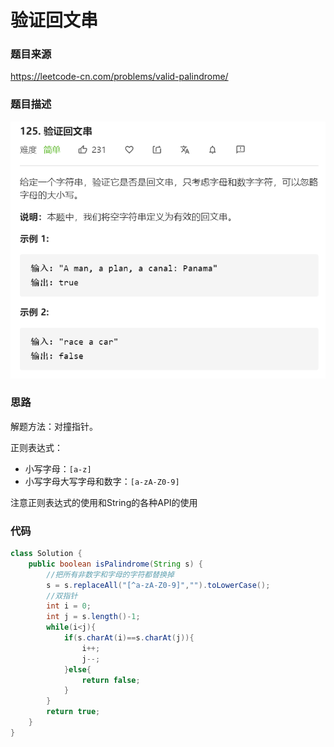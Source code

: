 # 验证回文串

### 题目来源

https://leetcode-cn.com/problems/valid-palindrome/

### 题目描述

<img src=".\images\简单回文串.png" style="zoom:80%;" />

### 思路

解题方法：对撞指针。

正则表达式：

- 小写字母：`[a-z]`
- 小写字母大写字母和数字：`[a-zA-Z0-9]`

注意正则表达式的使用和String的各种API的使用



### 代码

```java
class Solution {
    public boolean isPalindrome(String s) {
        //把所有非数字和字母的字符都替换掉
        s = s.replaceAll("[^a-zA-Z0-9]","").toLowerCase();
        //双指针
        int i = 0;
        int j = s.length()-1;
        while(i<j){
            if(s.charAt(i)==s.charAt(j)){
                i++;
                j--;
            }else{
                return false;
            }
        }
        return true;
    }
}
```

